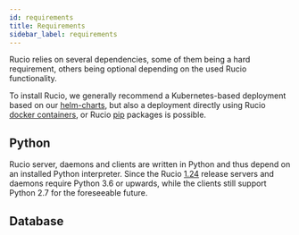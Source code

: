 ```yaml
---
id: requirements
title: Requirements
sidebar_label: requirements
---
```


Rucio relies on several dependencies, some of them being a hard requirement, others being optional depending on the used Rucio functionality.

To install Rucio, we generally recommend a Kubernetes-based deployment based on our [helm-charts](https://github.com/rucio/helm-charts), but also a deployment directly using Rucio [docker containers](https://hub.docker.com/u/rucio), or Rucio [pip](https://pypi.org/project/rucio/) packages is possible.

## Python

Rucio server, daemons and clients are written in Python and thus depend on an installed Python interpreter. Since the Rucio [1.24](release-notes/1.24.0) release servers and daemons require Python 3.6 or upwards, while the clients still support Python 2.7 for the foreseeable future.

## Database
